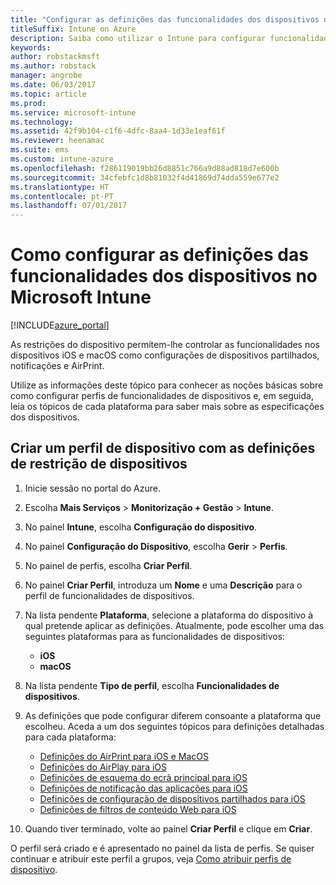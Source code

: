 ```yaml
---
title: "Configurar as definições das funcionalidades dos dispositivos no Intune"
titleSuffix: Intune on Azure
description: Saiba como utilizar o Intune para configurar funcionalidades nos dispositivos que gere."
keywords: 
author: robstackmsft
ms.author: robstack
manager: angrobe
ms.date: 06/03/2017
ms.topic: article
ms.prod: 
ms.service: microsoft-intune
ms.technology: 
ms.assetid: 42f9b104-c1f6-4dfc-8aa4-1d33e1eaf61f
ms.reviewer: heenamac
ms.suite: ems
ms.custom: intune-azure
ms.openlocfilehash: f286119019bb26d8851c766a9d88ad818d7e600b
ms.sourcegitcommit: 34cfebfc1d8b81032f4d41869d74dda559e677e2
ms.translationtype: HT
ms.contentlocale: pt-PT
ms.lasthandoff: 07/01/2017
---
```

# <a name="how-to-configure-device-feature-settings-in-microsoft-intune"></a>Como configurar as definições das funcionalidades dos dispositivos no Microsoft Intune

[!INCLUDE[azure_portal](./includes/azure_portal.md)]

As restrições do dispositivo permitem-lhe controlar as funcionalidades nos dispositivos iOS e macOS como configurações de dispositivos partilhados, notificações e AirPrint.

Utilize as informações deste tópico para conhecer as noções básicas sobre como configurar perfis de funcionalidades de dispositivos e, em seguida, leia os tópicos de cada plataforma para saber mais sobre as especificações dos dispositivos.

## <a name="create-a-device-profile-containing-device-restriction-settings"></a>Criar um perfil de dispositivo com as definições de restrição de dispositivos

1. Inicie sessão no portal do Azure.
2. Escolha **Mais Serviços** > **Monitorização + Gestão** > **Intune**.
3. No painel **Intune**, escolha **Configuração do dispositivo**.
2. No painel **Configuração do Dispositivo**, escolha **Gerir** > **Perfis**.
3. No painel de perfis, escolha **Criar Perfil**.
4. No painel **Criar Perfil**, introduza um **Nome** e uma **Descrição** para o perfil de funcionalidades de dispositivos.
5. Na lista pendente **Plataforma**, selecione a plataforma do dispositivo à qual pretende aplicar as definições. Atualmente, pode escolher uma das seguintes plataformas para as funcionalidades de dispositivos:
    - **iOS**
    - **macOS**
6. Na lista pendente **Tipo de perfil**, escolha **Funcionalidades de dispositivos**. 
7. As definições que pode configurar diferem consoante a plataforma que escolheu. Aceda a um dos seguintes tópicos para definições detalhadas para cada plataforma:
    - [Definições do AirPrint para iOS e MacOS](air-print-settings-ios-macos.md)
    - [Definições do AirPlay para iOS](airplay-settings-ios.md)
    - [Definições de esquema do ecrã principal para iOS](home-screen-settings-ios.md)
    - [Definições de notificação das aplicações para iOS](app-notification-settings-ios.md)
    - [Definições de configuração de dispositivos partilhados para iOS](shared-device-settings-ios.md)
    - [Definições de filtros de conteúdo Web para iOS](web-content-filter-settings-ios.md)

8. Quando tiver terminado, volte ao painel **Criar Perfil** e clique em **Criar**.

O perfil será criado e é apresentado no painel da lista de perfis.
Se quiser continuar e atribuir este perfil a grupos, veja [Como atribuir perfis de dispositivo](device-profile-assign.md).



